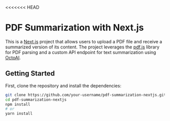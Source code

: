 <<<<<<< HEAD

# PDF Summarization with Next.js

This is a [Next.js](https://nextjs.org/) project that allows users to upload a PDF file and receive a summarized version of its content. The project leverages the [pdf.js](https://mozilla.github.io/pdf.js/) library for PDF parsing and a custom API endpoint for text summarization using [OctoAI](https://www.octoai.com/).

## Getting Started

First, clone the repository and install the dependencies:

```bash
git clone https://github.com/your-username/pdf-summarization-nextjs.git
cd pdf-summarization-nextjs
npm install
# or
yarn install


```
